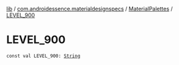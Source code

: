 [lib](../../index.md) / [com.androidessence.materialdesignspecs](../index.md) / [MaterialPalettes](index.md) / [LEVEL_900](./-l-e-v-e-l_900.md)

# LEVEL_900

`const val LEVEL_900: `[`String`](https://kotlinlang.org/api/latest/jvm/stdlib/kotlin/-string/index.html)